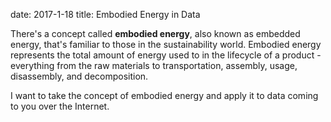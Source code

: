date: 2017-1-18
title: Embodied Energy in Data

There's a concept called __embodied energy__, also known as embedded energy, that's familiar to those in the sustainability world. Embodied energy represents the total amount of energy used to in the lifecycle of a product - everything from the raw materials to transportation, assembly, usage, disassembly, and decomposition.

I want to take the concept of embodied energy and apply it to data coming to you over the Internet.
